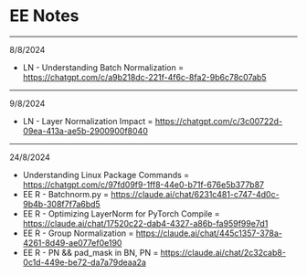 # EE Notes
---
8/8/2024
- LN - Understanding Batch Normalization = https://chatgpt.com/c/a9b218dc-221f-4f6c-8fa2-9b6c78c07ab5
---
9/8/2024
- LN - Layer Normalization Impact = https://chatgpt.com/c/3c00722d-09ea-413a-ae5b-2900900f8040
---
24/8/2024
- Understanding Linux Package Commands = https://chatgpt.com/c/97fd09f9-1ff8-44e0-b71f-676e5b377b87
- EE R - Batchnorm.py = https://claude.ai/chat/6231c481-c747-4d0c-9b4b-308f7f7a6bd5
- EE R - Optimizing LayerNorm for PyTorch Compile = https://claude.ai/chat/17520c22-dab4-4327-a86b-fa959f99e7d1
- EE R - Group Normalization = https://claude.ai/chat/445c1357-378a-4261-8d49-ae077ef0e190
- EE R - PN && pad_mask in BN, PN = https://claude.ai/chat/2c32cab8-0c1d-449e-be72-da7a79deaa2a